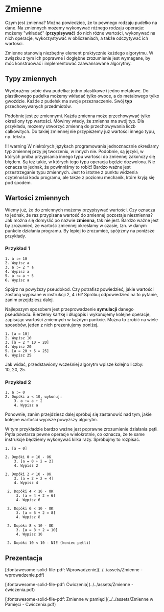 # Zmienne

Czym jest zmienna? Można powiedzieć, że to pewnego rodzaju pudełko na dane. Na zmiennych możemy wykonywać różnego rodzaju operacje: możemy "wkładać" (**przypisywać**) do nich różne wartości, wykonywać na nich operacje, wykorzystywać w obliczeniach, a także odczytywać ich wartości. 

Zmienne stanowią niezbędny element praktycznie każdego algorytmu. W związku z tym ich poprawne i dogłębne zrozumienie jest wymagane, by móc konstruować i implementować zaawansowane algorytmy.

## Typy zmiennych

Wyobraźmy sobie dwa pudełka: jedno plastikowe i jedno metalowe. Do plastikowego pudełka możemy wkładać tylko owoce, a do metalowego tylko gwoździe. Każde z pudełek ma swoje przeznaczenie. Swój **typ** przechowywanych przedmiotów.

Podobnie jest ze zmiennymi. Każda zmienna może przechowywać tylko określony typ wartości. Mówimy wtedy, że zmienna ma swój typ. Dla przykładu, możemy utworzyć zmienną do przechowywania liczb całkowitych. Do takiej zmiennej nie przypiszemy już wartości innego typu, np. tekstu.

!!! warning
	 W niektórych językach programowania jednoznacznie określamy typ zmiennej przy jej tworzeniu, w innych nie. Podobnie, są języki, w których próba przypisania innego typu wartości do zmiennej zakończy się błędem. Są też takie, w których tego typu operacja będzie dozwolona. Nie oznacza to jednak, że powinniśmy to robić! Bardzo ważne jest przestrzeganie typu zmiennych. Jest to istotne z punktu widzenia czytelności kodu programu, ale także z poziomu mechanik, które kryją się pod spodem.

## Wartości zmiennych

Wiemy już, że do zmiennych możemy przypisywać wartości. Czy oznacza to jednak, że raz przypisana wartość do zmiennej pozostaje niezmienna? Jak można się domyślić po nazwie **zmienna,** tak nie jest. Bardzo ważne jest by zrozumieć, że wartość zmiennej określamy w czasie, tzn. w danym punkcie działania programu. By lepiej to zrozumieć, spójrzmy na poniższe przykłady.

### Przykład 1

```
1. a := 10
2. Wypisz a
3. a := 2 * a
4. Wypisz a
5. a := a + 5
6. Wypisz a
```

Spójrz na powyższy pseudokod. Czy potrafisz powiedzieć, jakie wartości zostaną wypisane w instrukcji 2, 4 i 6? Spróbuj odpowiedzieć na to pytanie, zanim przejdziesz dalej.

Najlepszym sposobem jest przeprowadzenie **symulacji** danego pseudokodu. Bierzemy kartkę i długopis i wykonujemy kolejne operacje, zapisując wartości zmiennych w każdym punkcie. Można to zrobić na wiele sposobów, jeden z nich prezentujemy poniżej.

```
1. [a = 10]
2. Wypisz 10
3. [a = 2 * 10 = 20]
4. Wypisz 20
5. [a = 20 + 5 = 25]
6. Wypisz 25
```

Jak widać, przedstawiony wcześniej algorytm wpisze kolejno liczby: $10,\ 20,\ 25$.

### Przykład 2

```
1. a := 0
2. Dopóki a < 10, wykonuj:
    3. a := a + 2
    4. Wypisz a
```

Ponownie, zanim przejdziesz dalej spróbuj się zastanowić nad tym, jakie kolejne wartości wypisze powyższy algorytm.

W tym przykładzie bardzo ważne jest poprawne zrozumienie działania pętli. Pętla powtarza pewne operacje wielokrotnie, co oznacza, że te same instrukcje będziemy wykonywać kilka razy. Spróbujmy to rozpisać.

```
1. [a = 0]

2. Dopóki 0 < 10 - OK
    3. [a = 0 + 2 = 2]
    4. Wypisz 2
    
2. Dopóki 2 < 10 - OK
    3. [a = 2 + 2 = 4]
    4. Wypisz 4
    
 2. Dopóki 4 < 10 - OK
     3. [a = 4 + 2 = 6]
     4. Wypisz 6
     
 2. Dopóki 6 < 10 - OK
     3. [a = 6 + 2 = 8]
     4. Wypisz 8
     
 2. Dopóki 8 < 10 - OK
     3. [a = 8 + 2 = 10]
     4. Wypisz 10
     
 2. Dopóki 10 < 10 - NIE (koniec pętli)
```

## Prezentacja

[:fontawesome-solid-file-pdf: Wprowadzenie](../../assets/Zmienne - wprowadzenie.pdf)

[:fontawesome-solid-file-pdf: Ćwiczenia](../../assets/Zmienne - ćwiczenia.pdf)

[:fontawesome-solid-file-pdf: Zmienne w pamięci](../../assets/Zmienne w Pamięci - Ćwiczenia.pdf)